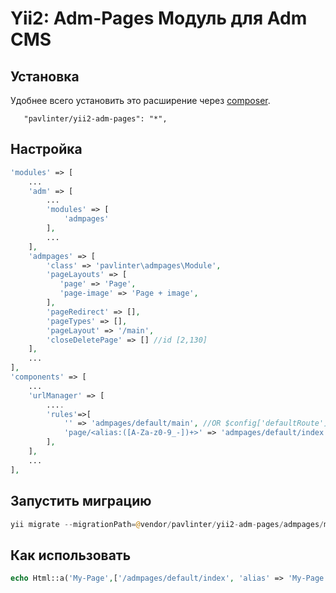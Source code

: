 Yii2: Adm-Pages Модуль для Adm CMS
================

Установка
------------
Удобнее всего установить это расширение через [composer](http://getcomposer.org/download/).

```
   "pavlinter/yii2-adm-pages": "*",
```

Настройка
-------------
```php
'modules' => [
    ...
    'adm' => [
        ...
        'modules' => [
            'admpages'
        ],
        ...
    ],
    'admpages' => [
        'class' => 'pavlinter\admpages\Module',
        'pageLayouts' => [
           'page' => 'Page',
           'page-image' => 'Page + image',
        ],
        'pageRedirect' => [],
        'pageTypes' => [],
        'pageLayout' => '/main',
        'closeDeletePage' => [] //id [2,130]
    ],
    ...
],
'components' => [
    ...
    'urlManager' => [
        ....
        'rules'=>[
            '' => 'admpages/default/main', //OR $config['defaultRoute'] = 'admpages/default/main';
            'page/<alias:([A-Za-z0-9_-])+>' => 'admpages/default/index',
        ],
    ],
    ...
],
```

Запустить миграцию
-------------
```php
yii migrate --migrationPath=@vendor/pavlinter/yii2-adm-pages/admpages/migrations
```

Как использовать
-------------
```php
echo Html::a('My-Page',['/admpages/default/index', 'alias' => 'My-Page']);
```